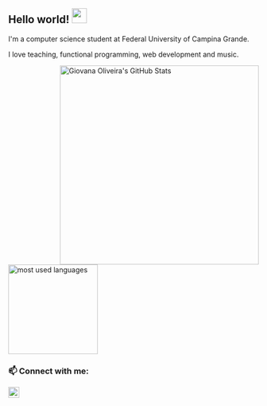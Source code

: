 ## Hello world! <img src="https://github.com/seanprashad/slackmoji/raw/master/emoji/blob/blob-wave-reverse-gif.gif" width="30">

I'm a computer science student at Federal University of Campina Grande.

I love teaching, functional programming, web development and music.

<img title="Giovana Oliveira's GitHub Stats" align="right" width="400" src="https://github-readme-stats.vercel.app/api?username=giovanabritooliveira&show_icons=true" />
<img title="most used languages" height="180em" src="https://github-readme-stats.vercel.app/api/top-langs/?username=giovanabritooliveira&layout=compact&langs_count=7"/>

### 📫 Connect with me:

[<img align="left" alt="codeSTACKr | LinkedIn" width="22px" src="https://cdn.jsdelivr.net/npm/simple-icons@v3/icons/linkedin.svg" />][linkedin]

[linkedin]: https://www.linkedin.com/in/giovana-oliveira-9a5b08116/

